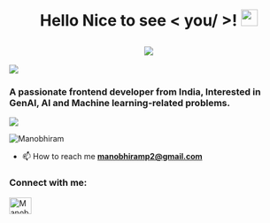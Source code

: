 <h1 align="center"> Hello Nice to see < you/ >! <img src = "https://raw.githubusercontent.com/MartinHeinz/MartinHeinz/master/wave.gif" width = 30px> </h1>
<p align='center'>
</p>
 

<p>
 <h2  align="center" href="https://github.com/DenverCoder1/readme-typing-svg"><img src="https://readme-typing-svg.herokuapp.com?&font=IBM+Plex+Sans&color=abcdef&size=20&lines=Welcome+to+my+GitHub+Profile!;I'm+Manobhiram;I'm+a+Front-End+Developer." /></a>
</h2>

<a href="https://www.youtube.com/watch?v=dQw4w9WgXcQ"><img src="https://user-images.githubusercontent.com/73097560/115834477-dbab4500-a447-11eb-908a-139a6edaec5c.gif"></a>

<h3 align="centre">A passionate frontend  developer from India, Interested in GenAI, AI and Machine learning-related problems.</h3>
<a href="https://www.youtube.com/watch?v=dQw4w9WgXcQ"><img src="https://user-images.githubusercontent.com/73097560/115834477-dbab4500-a447-11eb-908a-139a6edaec5c.gif"></a>

<p align="left"> <img src="https://komarev.com/ghpvc/?username=Manobhiram &label=Profile%20views&color=0e75b6&style=flat" alt="Manobhiram" /> </p>


- 📫 How to reach me **manobhiramp2@gmail.com**

<h3 align="left">Connect with me:</h3>
<p align="left">
<a href="https://www.linkedin.com/in/patchipulusu-manobhiram" target="blank"><img align="center" src="https://raw.githubusercontent.com/rahuldkjain/github-profile-readme-generator/master/src/images/icons/Social/linked-in-alt.svg" alt="Manobhiram P" height="30" width="40" /></a>
</p>
